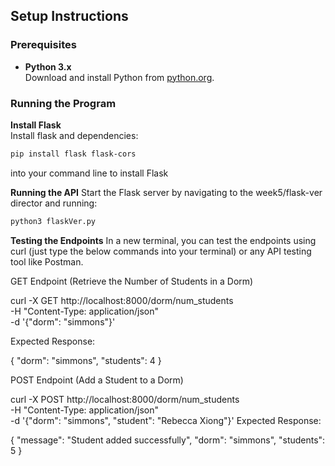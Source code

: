 ## Setup Instructions

### Prerequisites

- **Python 3.x**  
  Download and install Python from [python.org](https://python.org).

### Running the Program

**Install Flask**  
Install flask and dependencies: 

```bash
pip install flask flask-cors
``` 

into your command line to install Flask

**Running the API**
Start the Flask server by navigating to the week5/flask-ver director and running:

```bash
python3 flaskVer.py
```

**Testing the Endpoints**
In a new terminal, you can test the endpoints using curl 
(just type the below commands into your terminal) or any API testing tool like Postman.

GET Endpoint (Retrieve the Number of Students in a Dorm)

curl -X GET http://localhost:8000/dorm/num_students \
 -H "Content-Type: application/json" \
 -d '{"dorm": "simmons"}'

Expected Response:

{
"dorm": "simmons",
"students": 4
}

POST Endpoint (Add a Student to a Dorm)

curl -X POST http://localhost:8000/dorm/num_students \
 -H "Content-Type: application/json" \
 -d '{"dorm": "simmons", "student": "Rebecca Xiong"}'
Expected Response:

{
"message": "Student added successfully",
"dorm": "simmons",
"students": 5
}
